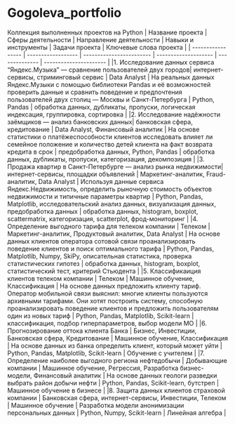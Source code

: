 # Gogoleva_portfolio
Коллекция выполненных проектов на Python
| Название проекта  | Сферы деятельности | Направление деятельности | Навыки и инструменты | Задачи проекта | Ключевые слова проекта |
| ----------------- | ------------------ | ------------------------ | -------------------- | -------------- | ---------------------- |
|1. Исследование данных сервиса “Яндекс.Музыка” — сравнение пользователей двух городов| интернет-сервисы, стриминговый сервис | Data Analyst | На реальных данных Яндекс.Музыки c помощью библиотеки Pandas и её возможностей проверить данные и сравнить поведение и предпочтения пользователей двух столиц — Москвы и Санкт-Петербурга | Python, Pandas | обработка данных, дубликаты, пропуски, логическая индексация, группировка, сортировка |
|2. Исследование надёжности заёмщиков — анализ банковских данных| банковская сфера, кредитование | Data Analyst, Финансовый аналитик | На основе статистики о платёжеспособности клиентов исследовать влияет ли семейное положение и количество детей клиента на факт возврата кредита в срок | предобработка данных, Python, Pandas | обработка данных, дубликаты, пропуски, категоризация, декомпозиция |
|3. Продажа квартир в Санкт-Петербурге — анализ рынка недвижимости| интернет-сервисы, площадки объявлений | Маркетинг-аналитик, Fraud-аналитик, Data Analyst | Используя данные сервиса Яндекс.Недвижимость, определить рыночную стоимость объектов недвижимости и типичные параметры квартир | Python, Pandas, Matplotlib, исследовательский анализ данных, визуализация данных, предобработка данных | обработка данных, histogram, boxplot, scattermatrix, категоризация, scatterplot,  фрод-мониторинг |
|4. Определение выгодного тарифа для телеком компании | Телеком | Маркетинг-аналитик, Продуктовый аналитик, Data Analyst | На основе данных клиентов оператора сотовой связи проанализировать поведение клиентов и поиск оптимального тарифа | Python, Pandas, Matplotlib, Numpy, SkiPy, описательная статистика, проверка статистических гипотез | обработка данных, histogram, boxplot, статистический тест, критерий Стьюдента |
|5. Классификаиция клиентов телеком компании | Телеком | Машинное обучение, Классификация | На основе данных предложить клиенту тариф. Оператор мобильной связи выяснил: многие клиенты пользуются архивными тарифами. Они хотят построить систему, способную проанализировать поведение клиентов и предложить пользователям один из новых тариф | Python, Pandas, Matplotlib, Scikit-learn | классификация, подбор гиперпараметров, выбор модели МО |
|6. Прогнозирование оттока клиента Банка | Бизнес, Инвестиции, Банковская сфера, Кредитование | Машинное обучение, Классификация | На основе данных из банка определить клиент, который может уйти | Python, Pandas, Matplotlib, Scikit-learn | Обучение с учителем |
|7. Определение наиболее выгодного региона нефтедобычи | Добывающие компании | Машинное обучение, Регрессия, Разработка бизнес-модели, Финансовый аналитик | На основе данных геологи разведки выбрать район добычи нефти | Python, Pandas, Scikit-learn, бутстреп | Машинное обучение в бизнесе |
|8. Защита данных клиентов страховой компании | Банковская сфера, интернет-сервисы, Инвестиции, Телеком | Машинное обучение | Разработка модели анонимизации персональных данных | Python, Numpy, Scikit-learn | Линейная алгебра |
